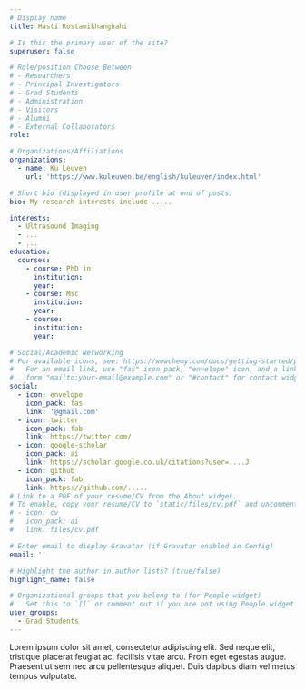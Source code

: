 ```yaml
---
# Display name
title: Hasti Rostamikhanghahi

# Is this the primary user of the site?
superuser: false

# Role/position Choose Between   
# - Researchers
# - Principal Investigators
# - Grad Students
# - Administration
# - Visitors
# - Alumni
# - External Collaborators
role:

# Organizations/Affiliations
organizations:
  - name: Ku Leuven
    url: 'https://www.kuleuven.be/english/kuleuven/index.html'

# Short bio (displayed in user profile at end of posts)
bio: My research interests include .....

interests:
  - Ultrasound Imaging
  - ...
  - ...
education:
  courses:
    - course: PhD in
      institution:
      year:
    - course: Msc
      institution:
      year:
    - course:
      institution:
      year:

# Social/Academic Networking
# For available icons, see: https://wowchemy.com/docs/getting-started/page-builder/#icons
#   For an email link, use "fas" icon pack, "envelope" icon, and a link in the
#   form "mailto:your-email@example.com" or "#contact" for contact widget.
social:
  - icon: envelope
    icon_pack: fas
    link: '@gmail.com'
  - icon: twitter
    icon_pack: fab
    link: https://twitter.com/
  - icon: google-scholar
    icon_pack: ai
    link: https://scholar.google.co.uk/citations?user=....J
  - icon: github
    icon_pack: fab
    link: https://github.com/.....
# Link to a PDF of your resume/CV from the About widget.
# To enable, copy your resume/CV to `static/files/cv.pdf` and uncomment the lines below.
# - icon: cv
#   icon_pack: ai
#   link: files/cv.pdf

# Enter email to display Gravatar (if Gravatar enabled in Config)
email: ''

# Highlight the author in author lists? (true/false)
highlight_name: false

# Organizational groups that you belong to (for People widget)
#   Set this to `[]` or comment out if you are not using People widget.
user_groups:
  - Grad Students
---
```



Lorem ipsum dolor sit amet, consectetur adipiscing elit. Sed neque elit, tristique placerat feugiat ac, facilisis vitae arcu. Proin eget egestas augue. Praesent ut sem nec arcu pellentesque aliquet. Duis dapibus diam vel metus tempus vulputate.
